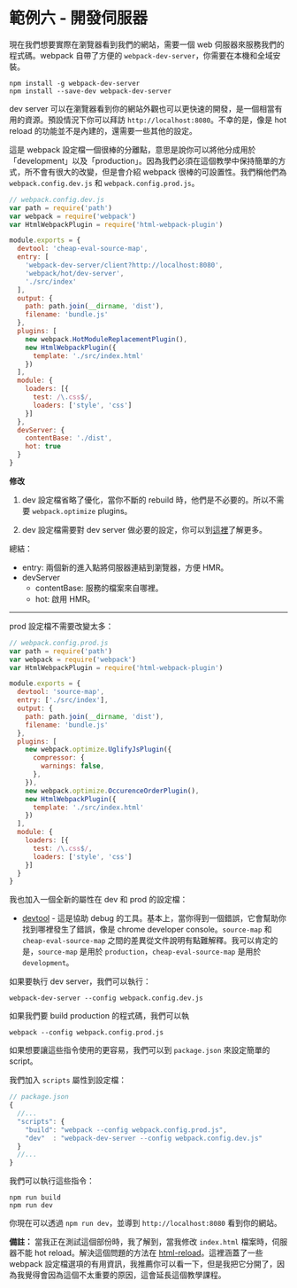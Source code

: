 # 範例六 - 開發伺服器

現在我們想要實際在瀏覽器看到我們的網站，需要一個 web 伺服器來服務我們的程式碼。webpack 自帶了方便的 `webpack-dev-server`，你需要在本機和全域安裝。

    npm install -g webpack-dev-server
    npm install --save-dev webpack-dev-server

dev server 可以在瀏覽器看到你的網站外觀也可以更快速的開發，是一個相當有用的資源。預設情況下你可以拜訪 `http://localhost:8080`。不幸的是，像是 hot reload 的功能並不是內建的，還需要一些其他的設定。

這是 webpack 設定檔一個很棒的分離點，意思是說你可以將他分成用於「development」以及「production」。因為我們必須在這個教學中保持簡單的方式，所不會有很大的改變，但是會介紹 webpack 很棒的可設置性。我們稱他們為 `webpack.config.dev.js` 和 `webpack.config.prod.js`。

```javascript
// webpack.config.dev.js
var path = require('path')
var webpack = require('webpack')
var HtmlWebpackPlugin = require('html-webpack-plugin')

module.exports = {
  devtool: 'cheap-eval-source-map',
  entry: [
    'webpack-dev-server/client?http://localhost:8080',
    'webpack/hot/dev-server',
    './src/index'
  ],
  output: {
    path: path.join(__dirname, 'dist'),
    filename: 'bundle.js'
  },
  plugins: [
    new webpack.HotModuleReplacementPlugin(),
    new HtmlWebpackPlugin({
      template: './src/index.html'
    })
  ],
  module: {
    loaders: [{
      test: /\.css$/,
      loaders: ['style', 'css']
    }]
  },
  devServer: {
    contentBase: './dist',
    hot: true
  }
}
```


**修改**

1. dev 設定檔省略了優化，當你不斷的 rebuild 時，他們是不必要的。所以不需要 `webpack.optimize` plugins。

2. dev 設定檔需要對 dev server 做必要的設定，你可以到[這裡](https://webpack.github.io/docs/webpack-dev-server.html)了解更多。

總結：

* entry: 兩個新的進入點將伺服器連結到瀏覽器，方便 HMR。
* devServer
  * contentBase: 服務的檔案來自哪裡。
  * hot: 啟用 HMR。
---

prod 設定檔不需要改變太多：

```javascript
// webpack.config.prod.js
var path = require('path')
var webpack = require('webpack')
var HtmlWebpackPlugin = require('html-webpack-plugin')

module.exports = {
  devtool: 'source-map',
  entry: ['./src/index'],
  output: {
    path: path.join(__dirname, 'dist'),
    filename: 'bundle.js'
  },
  plugins: [
    new webpack.optimize.UglifyJsPlugin({
      compressor: {
        warnings: false,
      },
    }),
    new webpack.optimize.OccurenceOrderPlugin(),
    new HtmlWebpackPlugin({
      template: './src/index.html'
    })
  ],
  module: {
    loaders: [{
      test: /\.css$/,
      loaders: ['style', 'css']
    }]
  }
}
```

我也加入一個全新的屬性在 dev 和 prod 的設定檔：

* [devtool](https://webpack.github.io/docs/configuration.html#devtool) - 這是協助 debug 的工具。基本上，當你得到一個錯誤，它會幫助你找到哪裡發生了錯誤，像是 chrome developer console。`source-map` 和 `cheap-eval-source-map` 之間的差異從文件說明有點難解釋。我可以肯定的是，`source-map` 是用於 `production`，`cheap-eval-source-map` 是用於 `development`。

如果要執行 dev server，我們可以執行：

    webpack-dev-server --config webpack.config.dev.js

如果我們要 build production 的程式碼，我們可以執

    webpack --config webpack.config.prod.js


如果想要讓這些指令使用的更容易，我們可以到 `package.json` 來設定簡單的 script。

我們加入 `scripts` 屬性到設定檔：

```javascript
// package.json
{
  //...
  "scripts": {
    "build": "webpack --config webpack.config.prod.js",
    "dev"  : "webpack-dev-server --config webpack.config.dev.js"
  }
  //...
}
```

我們可以執行這些指令：

```
npm run build
npm run dev
```

你現在可以透過 `npm run dev`，並導到 `http://localhost:8080` 看到你的網站。

**備註：** 當我正在測試這個部份時，我了解到，當我修改 `index.html` 檔案時，伺服器不能 hot reload。解決這個問題的方法在 [html-reload](https://github.com/AriaFallah/WebpackTutorial/tree/master/part1/html-reload)。這裡涵蓋了一些 webpack 設定檔選項的有用資訊，我推薦你可以看一下，但是我把它分開了，因為我覺得會因為這個不太重要的原因，這會延長這個教學課程。
